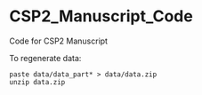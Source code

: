 # CSP2_Manuscript_Code
Code for CSP2 Manuscript

To regenerate data:

```
paste data/data_part* > data/data.zip
unzip data.zip
```